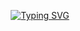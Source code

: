 <div align="center">

[![Typing SVG](https://readme-typing-svg.herokuapp.com/?color=ffffff&center=true&vCenter=true&lines=discord%20@hrsz%20🤠)](https://discord.com/users/278486167144497162)
